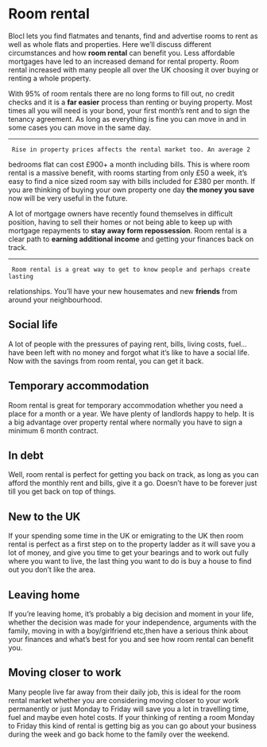 Room rental
===========

Blocl lets you find flatmates and tenants, find and advertise rooms to rent as
well as whole flats and properties. Here we’ll discuss different circumstances
and how **room rental** can benefit you. Less affordable mortgages have led to
an increased demand for rental property. Room rental increased with many people
all over the UK choosing it over buying or renting a whole property.


With 95% of room rentals there are no long forms to fill out, no credit checks
and it is a **far easier** process than renting or buying property. Most times
all you will need is your bond, your first month’s rent and to sign the tenancy
agreement. As long as everything is fine you can move in and in some cases you
can move in the same day.




---


     Rise in property prices affects the rental market too. An average 2
bedrooms flat can cost £900+ a month including bills. This is where room rental
is a massive benefit, with rooms starting from only £50 a week, it’s easy to
find a nice sized room say with bills included for £380 per month. If you are
thinking of buying your own property one day **the money you save** now will be
very useful in the future.


A lot of mortgage owners have recently found themselves in difficult position,
having to sell their homes or not being able to keep up with mortgage repayments
to **stay away form repossession**. Room rental is a clear path to **earning
additional income** and getting your finances back on track.




---


     Room rental is a great way to get to know people and perhaps create lasting
relationships. You’ll have your new housemates and new **friends** from around
your neighbourhood.


Social life
-----------


A lot of people with the pressures of paying rent, bills, living costs, fuel...
have been left with no money and forgot what it’s like to have a social life.
Now with the savings from room rental, you can get it back.


Temporary accommodation
-----------------------


Room rental is great for temporary accommodation whether you need a place for a
month or a year. We have plenty of landlords happy to help. It is a big
advantage over property rental where normally you have to sign a minimum 6 month
contract.


In debt
-------


Well, room rental is perfect for getting you back on track, as long as you can
afford the monthly rent and bills, give it a go. Doesn’t have to be forever just
till you get back on top of things.


New to the UK
-------------


If your spending some time in the UK or emigrating to the UK then room rental is
perfect as a first step on to the property ladder as it will save you a lot of
money, and give you time to get your bearings and to work out fully where you
want to live, the last thing you want to do is buy a house to find out you don’t
like the area.


Leaving home
------------


If you’re leaving home, it’s probably a big decision and moment in your life,
whether the decision was made for your independence, arguments with the family,
moving in with a boy/girlfriend etc,then have a serious think about your
finances and what’s best for you and see how room rental can benefit you.


Moving closer to work
---------------------


Many people live far away from their daily job, this is ideal for the room
rental market whether you are considering moving closer to your work permanently
or just Monday to Friday will save you a lot in travelling time, fuel and maybe
even hotel costs. If your thinking of renting a room Monday to Friday this kind
of rental is getting big as you can go about your business during the week and
go back home to the family over the weekend.

